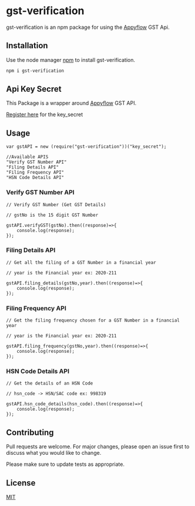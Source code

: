 # gst-verification

gst-verification is an npm package for using the [Appyflow](https://gstapi.appyflow.in/) GST Api.

## Installation

Use the node manager [npm](https://www.npmjs.com/get-npm) to install gst-verification.

```bash
npm i gst-verification
```
## Api Key Secret

This Package is a wrapper around [Appyflow](https://gstapi.appyflow.in/) GST API.

[Register here](https://dashboard.gstapi.appyflow.in/#/auth/register) for the key_secret


## Usage

```node
var gstAPI = new (require("gst-verification"))("key_secret");

//Available APIS
"Verify GST Number API"
"Filing Details API"
"Filing Frequency API"
"HSN Code Details API"

```
### Verify GST Number API
```node
// Verify GST Number (Get GST Details)

// gstNo is the 15 digit GST Number

gstAPI.verifyGST(gstNo).then((response)=>{
    console.log(response);
});

```

### Filing Details API
```node
// Get all the filing of a GST Number in a financial year

// year is the Financial year ex: 2020-211

gstAPI.filing_details(gstNo,year).then((response)=>{
    console.log(response);
});

```

### Filing Frequency API
```node
// Get the filing frequency chosen for a GST Number in a financial year

// year is the Financial year ex: 2020-211

gstAPI.filing_frequency(gstNo,year).then((response)=>{
    console.log(response);
});

```
### HSN Code Details API
```node
// Get the details of an HSN Code

// hsn_code -> HSN/SAC code ex: 998319

gstAPI.hsn_code_details(hsn_code).then((response)=>{
    console.log(response);
});

```


## Contributing
Pull requests are welcome. For major changes, please open an issue first to discuss what you would like to change.

Please make sure to update tests as appropriate.

## License
[MIT](https://github.com/mrdishant/gst-verification/blob/master/LICENSE)